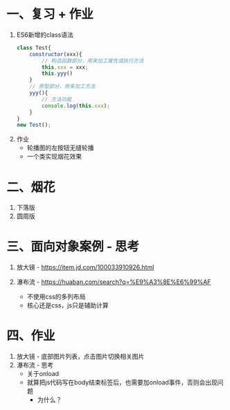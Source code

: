# 一、复习 + 作业
1. ES6新增的class语法
    ```js
    class Test{
        constructor(xxx){
            // 构造函数部分，用来加工属性或执行方法
            this.xxx = xxx;
            this.yyy()
        }
        // 原型部分，用来加工方法
        yyy(){
            // 方法功能
            console.log(this.xxx);
        }
    }
    new Test();
    ```
2. 作业
    - 轮播图的左按钮无缝轮播
    - 一个类实现烟花效果
    
# 二、烟花
1. 下落版
2. 圆周版

# 三、面向对象案例 - 思考
1. 放大镜 - https://item.jd.com/100033910926.html

2. 瀑布流 - https://huaban.com/search?q=%E9%A3%8E%E6%99%AF
    - 不使用css的多列布局
    - 核心还是css，js只是辅助计算

# 四、作业
1. 放大镜 - 底部图片列表，点击图片切换相关图片
2. 瀑布流 - 思考
    - 关于onload
    - 就算把js代码写在body结束标签后，也需要加onload事件，否则会出现问题
        - 为什么？